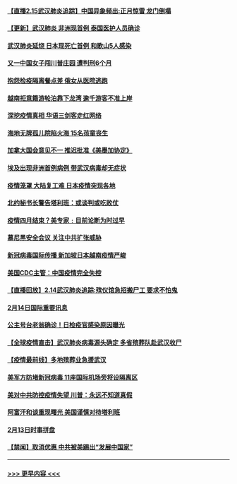 #### [【直播2.15武汉肺炎追踪】中国异象频出:正月惊雷 龙门倒塌](../pages/prog202/a102777974.md?t=02152256) 
#### [【更新】武汉肺炎 非洲现首例 泰国医护人员确诊](../pages/prog202/a102770740.md?t=02152256) 
#### [武汉肺炎延烧 日本现死亡首例 和歌山5人感染](../pages/prog202/a102777815.md?t=02152256) 
#### [又一中国女子闯川普庄园 遭判刑6个月](../pages/prog202/a102777673.md?t=02152256) 
#### [抱怨检疫隔离餐点差 俄女从医院逃跑](../pages/prog202/a102777667.md?t=02152256) 
#### [越南拒意籍游轮泊靠下龙湾 逾千游客不准上岸](../pages/prog202/a102777646.md?t=02152256) 
#### [深挖疫情真相 华语三剑客走红网络](../pages/prog202/a102777624.md?t=02152256) 
#### [海地无牌孤儿院陷火海 15名孩童丧生](../pages/prog202/a102777620.md?t=02152256) 
#### [加拿大国会意见不一 推迟批准《美墨加协定》](../pages/prog202/a102777575.md?t=02152256) 
#### [埃及出现非洲首例病例 带武汉病毒却无症状](../pages/prog202/a102777559.md?t=02152256) 
#### [疫情笼罩 大陆复工难 日本疫情突现各地](../pages/prog202/a102777455.md?t=02152256) 
#### [北约秘书长警告塔利班：或谈判或吃败仗](../pages/prog202/a102777442.md?t=02152256) 
#### [疫情四月结束？美专家﹕目前论断为时过早](../pages/prog202/a102777248.md?t=02152256) 
#### [慕尼黑安全会议 关注中共扩张威胁](../pages/prog202/a102777254.md?t=02152256) 
#### [新冠病毒国际传播 新加坡日本越南疫情严峻](../pages/prog202/a102777245.md?t=02152256) 
#### [美国CDC主管：中国疫情完全失控](../pages/prog202/a102777236.md?t=02152256) 
#### [【直播回放】2.14武汉肺炎追踪:殡仪馆急招搬尸工 要求不怕鬼](../pages/prog202/a102777141.md?t=02152256) 
#### [2月14日国际重要讯息](../pages/prog202/a102777073.md?t=02152256) 
#### [公主号台老翁确诊！日检疫官感染原因曝光](../pages/prog202/a102777075.md?t=02152256) 
#### [【全球疫情直击】武汉肺炎病毒源头确定 多省殡葬队赴武汉收尸](../pages/prog202/a102777026.md?t=02152256) 
#### [【疫情最前线】多地殡葬业急援武汉](../pages/prog202/a102776986.md?t=02152256) 
#### [美军方防堵新冠病毒 11座国际机场旁将设隔离区](../pages/prog202/a102776870.md?t=02152256) 
#### [美对中共防控疫情失望 川普：永远不知道真假](../pages/prog202/a102776836.md?t=02152256) 
#### [阿富汗和谈重现曙光 美国谨慎对待塔利班](../pages/prog202/a102776748.md?t=02152256) 
#### [2月13日时事拼盘](../pages/prog202/a102776689.md?t=02152256) 
#### [【禁闻】取消优惠 中共被美踢出“发展中国家”](../pages/prog202/a102776670.md?t=02152256) 

----
#### [ >>> 更早内容 <<< ](../indexes/prog202-earlier.md)
